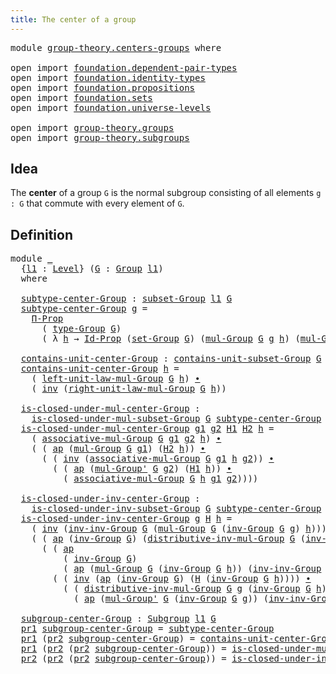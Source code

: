 ```yaml
---
title: The center of a group
---
```


<pre class="Agda"><a id="47" class="Keyword">module</a> <a id="54" href="group-theory.centers-groups.html" class="Module">group-theory.centers-groups</a> <a id="82" class="Keyword">where</a>

<a id="89" class="Keyword">open</a> <a id="94" class="Keyword">import</a> <a id="101" href="foundation.dependent-pair-types.html" class="Module">foundation.dependent-pair-types</a>
<a id="133" class="Keyword">open</a> <a id="138" class="Keyword">import</a> <a id="145" href="foundation.identity-types.html" class="Module">foundation.identity-types</a>
<a id="171" class="Keyword">open</a> <a id="176" class="Keyword">import</a> <a id="183" href="foundation.propositions.html" class="Module">foundation.propositions</a>
<a id="207" class="Keyword">open</a> <a id="212" class="Keyword">import</a> <a id="219" href="foundation.sets.html" class="Module">foundation.sets</a>
<a id="235" class="Keyword">open</a> <a id="240" class="Keyword">import</a> <a id="247" href="foundation.universe-levels.html" class="Module">foundation.universe-levels</a>

<a id="275" class="Keyword">open</a> <a id="280" class="Keyword">import</a> <a id="287" href="group-theory.groups.html" class="Module">group-theory.groups</a>
<a id="307" class="Keyword">open</a> <a id="312" class="Keyword">import</a> <a id="319" href="group-theory.subgroups.html" class="Module">group-theory.subgroups</a>
</pre>
## Idea

The **center** of a group `G` is the normal subgroup consisting of all elements `g : G` that commute with every element of `G`.

## Definition

<pre class="Agda"><a id="508" class="Keyword">module</a> <a id="515" href="group-theory.centers-groups.html#515" class="Module">_</a>
  <a id="519" class="Symbol">{</a><a id="520" href="group-theory.centers-groups.html#520" class="Bound">l1</a> <a id="523" class="Symbol">:</a> <a id="525" href="Agda.Primitive.html#597" class="Postulate">Level</a><a id="530" class="Symbol">}</a> <a id="532" class="Symbol">(</a><a id="533" href="group-theory.centers-groups.html#533" class="Bound">G</a> <a id="535" class="Symbol">:</a> <a id="537" href="group-theory.groups.html#2750" class="Function">Group</a> <a id="543" href="group-theory.centers-groups.html#520" class="Bound">l1</a><a id="545" class="Symbol">)</a>
  <a id="549" class="Keyword">where</a>
  
  <a id="560" href="group-theory.centers-groups.html#560" class="Function">subtype-center-Group</a> <a id="581" class="Symbol">:</a> <a id="583" href="group-theory.subgroups.html#2726" class="Function">subset-Group</a> <a id="596" href="group-theory.centers-groups.html#520" class="Bound">l1</a> <a id="599" href="group-theory.centers-groups.html#533" class="Bound">G</a>
  <a id="603" href="group-theory.centers-groups.html#560" class="Function">subtype-center-Group</a> <a id="624" href="group-theory.centers-groups.html#624" class="Bound">g</a> <a id="626" class="Symbol">=</a>
    <a id="632" href="foundation-core.propositions.html#6694" class="Function">Π-Prop</a>
      <a id="645" class="Symbol">(</a> <a id="647" href="group-theory.groups.html#2993" class="Function">type-Group</a> <a id="658" href="group-theory.centers-groups.html#533" class="Bound">G</a><a id="659" class="Symbol">)</a>
      <a id="667" class="Symbol">(</a> <a id="669" class="Symbol">λ</a> <a id="671" href="group-theory.centers-groups.html#671" class="Bound">h</a> <a id="673" class="Symbol">→</a> <a id="675" href="foundation-core.sets.html#1420" class="Function">Id-Prop</a> <a id="683" class="Symbol">(</a><a id="684" href="group-theory.groups.html#2933" class="Function">set-Group</a> <a id="694" href="group-theory.centers-groups.html#533" class="Bound">G</a><a id="695" class="Symbol">)</a> <a id="697" class="Symbol">(</a><a id="698" href="group-theory.groups.html#3238" class="Function">mul-Group</a> <a id="708" href="group-theory.centers-groups.html#533" class="Bound">G</a> <a id="710" href="group-theory.centers-groups.html#624" class="Bound">g</a> <a id="712" href="group-theory.centers-groups.html#671" class="Bound">h</a><a id="713" class="Symbol">)</a> <a id="715" class="Symbol">(</a><a id="716" href="group-theory.groups.html#3238" class="Function">mul-Group</a> <a id="726" href="group-theory.centers-groups.html#533" class="Bound">G</a> <a id="728" href="group-theory.centers-groups.html#671" class="Bound">h</a> <a id="730" href="group-theory.centers-groups.html#624" class="Bound">g</a><a id="731" class="Symbol">))</a>

  <a id="737" href="group-theory.centers-groups.html#737" class="Function">contains-unit-center-Group</a> <a id="764" class="Symbol">:</a> <a id="766" href="group-theory.subgroups.html#3215" class="Function">contains-unit-subset-Group</a> <a id="793" href="group-theory.centers-groups.html#533" class="Bound">G</a> <a id="795" href="group-theory.centers-groups.html#560" class="Function">subtype-center-Group</a>
  <a id="818" href="group-theory.centers-groups.html#737" class="Function">contains-unit-center-Group</a> <a id="845" href="group-theory.centers-groups.html#845" class="Bound">h</a> <a id="847" class="Symbol">=</a>
    <a id="853" class="Symbol">(</a> <a id="855" href="group-theory.groups.html#4454" class="Function">left-unit-law-mul-Group</a> <a id="879" href="group-theory.centers-groups.html#533" class="Bound">G</a> <a id="881" href="group-theory.centers-groups.html#845" class="Bound">h</a><a id="882" class="Symbol">)</a> <a id="884" href="foundation-core.identity-types.html#2425" class="Function Operator">∙</a>
    <a id="890" class="Symbol">(</a> <a id="892" href="foundation-core.identity-types.html#2729" class="Function">inv</a> <a id="896" class="Symbol">(</a><a id="897" href="group-theory.groups.html#4592" class="Function">right-unit-law-mul-Group</a> <a id="922" href="group-theory.centers-groups.html#533" class="Bound">G</a> <a id="924" href="group-theory.centers-groups.html#845" class="Bound">h</a><a id="925" class="Symbol">))</a>

  <a id="931" href="group-theory.centers-groups.html#931" class="Function">is-closed-under-mul-center-Group</a> <a id="964" class="Symbol">:</a>
    <a id="970" href="group-theory.subgroups.html#3759" class="Function">is-closed-under-mul-subset-Group</a> <a id="1003" href="group-theory.centers-groups.html#533" class="Bound">G</a> <a id="1005" href="group-theory.centers-groups.html#560" class="Function">subtype-center-Group</a>
  <a id="1028" href="group-theory.centers-groups.html#931" class="Function">is-closed-under-mul-center-Group</a> <a id="1061" href="group-theory.centers-groups.html#1061" class="Bound">g1</a> <a id="1064" href="group-theory.centers-groups.html#1064" class="Bound">g2</a> <a id="1067" href="group-theory.centers-groups.html#1067" class="Bound">H1</a> <a id="1070" href="group-theory.centers-groups.html#1070" class="Bound">H2</a> <a id="1073" href="group-theory.centers-groups.html#1073" class="Bound">h</a> <a id="1075" class="Symbol">=</a>
    <a id="1081" class="Symbol">(</a> <a id="1083" href="group-theory.groups.html#3587" class="Function">associative-mul-Group</a> <a id="1105" href="group-theory.centers-groups.html#533" class="Bound">G</a> <a id="1107" href="group-theory.centers-groups.html#1061" class="Bound">g1</a> <a id="1110" href="group-theory.centers-groups.html#1064" class="Bound">g2</a> <a id="1113" href="group-theory.centers-groups.html#1073" class="Bound">h</a><a id="1114" class="Symbol">)</a> <a id="1116" href="foundation-core.identity-types.html#2425" class="Function Operator">∙</a>
    <a id="1122" class="Symbol">(</a> <a id="1124" class="Symbol">(</a> <a id="1126" href="foundation-core.identity-types.html#4003" class="Function">ap</a> <a id="1129" class="Symbol">(</a><a id="1130" href="group-theory.groups.html#3238" class="Function">mul-Group</a> <a id="1140" href="group-theory.centers-groups.html#533" class="Bound">G</a> <a id="1142" href="group-theory.centers-groups.html#1061" class="Bound">g1</a><a id="1144" class="Symbol">)</a> <a id="1146" class="Symbol">(</a><a id="1147" href="group-theory.centers-groups.html#1070" class="Bound">H2</a> <a id="1150" href="group-theory.centers-groups.html#1073" class="Bound">h</a><a id="1151" class="Symbol">))</a> <a id="1154" href="foundation-core.identity-types.html#2425" class="Function Operator">∙</a>
      <a id="1162" class="Symbol">(</a> <a id="1164" class="Symbol">(</a> <a id="1166" href="foundation-core.identity-types.html#2729" class="Function">inv</a> <a id="1170" class="Symbol">(</a><a id="1171" href="group-theory.groups.html#3587" class="Function">associative-mul-Group</a> <a id="1193" href="group-theory.centers-groups.html#533" class="Bound">G</a> <a id="1195" href="group-theory.centers-groups.html#1061" class="Bound">g1</a> <a id="1198" href="group-theory.centers-groups.html#1073" class="Bound">h</a> <a id="1200" href="group-theory.centers-groups.html#1064" class="Bound">g2</a><a id="1202" class="Symbol">))</a> <a id="1205" href="foundation-core.identity-types.html#2425" class="Function Operator">∙</a>
        <a id="1215" class="Symbol">(</a> <a id="1217" class="Symbol">(</a> <a id="1219" href="foundation-core.identity-types.html#4003" class="Function">ap</a> <a id="1222" class="Symbol">(</a><a id="1223" href="group-theory.groups.html#3499" class="Function">mul-Group&#39;</a> <a id="1234" href="group-theory.centers-groups.html#533" class="Bound">G</a> <a id="1236" href="group-theory.centers-groups.html#1064" class="Bound">g2</a><a id="1238" class="Symbol">)</a> <a id="1240" class="Symbol">(</a><a id="1241" href="group-theory.centers-groups.html#1067" class="Bound">H1</a> <a id="1244" href="group-theory.centers-groups.html#1073" class="Bound">h</a><a id="1245" class="Symbol">))</a> <a id="1248" href="foundation-core.identity-types.html#2425" class="Function Operator">∙</a>
          <a id="1260" class="Symbol">(</a> <a id="1262" href="group-theory.groups.html#3587" class="Function">associative-mul-Group</a> <a id="1284" href="group-theory.centers-groups.html#533" class="Bound">G</a> <a id="1286" href="group-theory.centers-groups.html#1073" class="Bound">h</a> <a id="1288" href="group-theory.centers-groups.html#1061" class="Bound">g1</a> <a id="1291" href="group-theory.centers-groups.html#1064" class="Bound">g2</a><a id="1293" class="Symbol">))))</a>

  <a id="1301" href="group-theory.centers-groups.html#1301" class="Function">is-closed-under-inv-center-Group</a> <a id="1334" class="Symbol">:</a>
    <a id="1340" href="group-theory.subgroups.html#4281" class="Function">is-closed-under-inv-subset-Group</a> <a id="1373" href="group-theory.centers-groups.html#533" class="Bound">G</a> <a id="1375" href="group-theory.centers-groups.html#560" class="Function">subtype-center-Group</a>
  <a id="1398" href="group-theory.centers-groups.html#1301" class="Function">is-closed-under-inv-center-Group</a> <a id="1431" href="group-theory.centers-groups.html#1431" class="Bound">g</a> <a id="1433" href="group-theory.centers-groups.html#1433" class="Bound">H</a> <a id="1435" href="group-theory.centers-groups.html#1435" class="Bound">h</a> <a id="1437" class="Symbol">=</a>
    <a id="1443" class="Symbol">(</a> <a id="1445" href="foundation-core.identity-types.html#2729" class="Function">inv</a> <a id="1449" class="Symbol">(</a><a id="1450" href="group-theory.groups.html#9248" class="Function">inv-inv-Group</a> <a id="1464" href="group-theory.centers-groups.html#533" class="Bound">G</a> <a id="1466" class="Symbol">(</a><a id="1467" href="group-theory.groups.html#3238" class="Function">mul-Group</a> <a id="1477" href="group-theory.centers-groups.html#533" class="Bound">G</a> <a id="1479" class="Symbol">(</a><a id="1480" href="group-theory.groups.html#4957" class="Function">inv-Group</a> <a id="1490" href="group-theory.centers-groups.html#533" class="Bound">G</a> <a id="1492" href="group-theory.centers-groups.html#1431" class="Bound">g</a><a id="1493" class="Symbol">)</a> <a id="1495" href="group-theory.centers-groups.html#1435" class="Bound">h</a><a id="1496" class="Symbol">)))</a> <a id="1500" href="foundation-core.identity-types.html#2425" class="Function Operator">∙</a>
    <a id="1506" class="Symbol">(</a> <a id="1508" class="Symbol">(</a> <a id="1510" href="foundation-core.identity-types.html#4003" class="Function">ap</a> <a id="1513" class="Symbol">(</a><a id="1514" href="group-theory.groups.html#4957" class="Function">inv-Group</a> <a id="1524" href="group-theory.centers-groups.html#533" class="Bound">G</a><a id="1525" class="Symbol">)</a> <a id="1527" class="Symbol">(</a><a id="1528" href="group-theory.groups.html#8830" class="Function">distributive-inv-mul-Group</a> <a id="1555" href="group-theory.centers-groups.html#533" class="Bound">G</a> <a id="1557" class="Symbol">(</a><a id="1558" href="group-theory.groups.html#4957" class="Function">inv-Group</a> <a id="1568" href="group-theory.centers-groups.html#533" class="Bound">G</a> <a id="1570" href="group-theory.centers-groups.html#1431" class="Bound">g</a><a id="1571" class="Symbol">)</a> <a id="1573" href="group-theory.centers-groups.html#1435" class="Bound">h</a><a id="1574" class="Symbol">))</a> <a id="1577" href="foundation-core.identity-types.html#2425" class="Function Operator">∙</a>
      <a id="1585" class="Symbol">(</a> <a id="1587" class="Symbol">(</a> <a id="1589" href="foundation-core.identity-types.html#4003" class="Function">ap</a>
          <a id="1602" class="Symbol">(</a> <a id="1604" href="group-theory.groups.html#4957" class="Function">inv-Group</a> <a id="1614" href="group-theory.centers-groups.html#533" class="Bound">G</a><a id="1615" class="Symbol">)</a>
          <a id="1627" class="Symbol">(</a> <a id="1629" href="foundation-core.identity-types.html#4003" class="Function">ap</a> <a id="1632" class="Symbol">(</a><a id="1633" href="group-theory.groups.html#3238" class="Function">mul-Group</a> <a id="1643" href="group-theory.centers-groups.html#533" class="Bound">G</a> <a id="1645" class="Symbol">(</a><a id="1646" href="group-theory.groups.html#4957" class="Function">inv-Group</a> <a id="1656" href="group-theory.centers-groups.html#533" class="Bound">G</a> <a id="1658" href="group-theory.centers-groups.html#1435" class="Bound">h</a><a id="1659" class="Symbol">))</a> <a id="1662" class="Symbol">(</a><a id="1663" href="group-theory.groups.html#9248" class="Function">inv-inv-Group</a> <a id="1677" href="group-theory.centers-groups.html#533" class="Bound">G</a> <a id="1679" href="group-theory.centers-groups.html#1431" class="Bound">g</a><a id="1680" class="Symbol">)))</a> <a id="1684" href="foundation-core.identity-types.html#2425" class="Function Operator">∙</a>
        <a id="1694" class="Symbol">(</a> <a id="1696" class="Symbol">(</a> <a id="1698" href="foundation-core.identity-types.html#2729" class="Function">inv</a> <a id="1702" class="Symbol">(</a><a id="1703" href="foundation-core.identity-types.html#4003" class="Function">ap</a> <a id="1706" class="Symbol">(</a><a id="1707" href="group-theory.groups.html#4957" class="Function">inv-Group</a> <a id="1717" href="group-theory.centers-groups.html#533" class="Bound">G</a><a id="1718" class="Symbol">)</a> <a id="1720" class="Symbol">(</a><a id="1721" href="group-theory.centers-groups.html#1433" class="Bound">H</a> <a id="1723" class="Symbol">(</a><a id="1724" href="group-theory.groups.html#4957" class="Function">inv-Group</a> <a id="1734" href="group-theory.centers-groups.html#533" class="Bound">G</a> <a id="1736" href="group-theory.centers-groups.html#1435" class="Bound">h</a><a id="1737" class="Symbol">))))</a> <a id="1742" href="foundation-core.identity-types.html#2425" class="Function Operator">∙</a>
          <a id="1754" class="Symbol">(</a> <a id="1756" class="Symbol">(</a> <a id="1758" href="group-theory.groups.html#8830" class="Function">distributive-inv-mul-Group</a> <a id="1785" href="group-theory.centers-groups.html#533" class="Bound">G</a> <a id="1787" href="group-theory.centers-groups.html#1431" class="Bound">g</a> <a id="1789" class="Symbol">(</a><a id="1790" href="group-theory.groups.html#4957" class="Function">inv-Group</a> <a id="1800" href="group-theory.centers-groups.html#533" class="Bound">G</a> <a id="1802" href="group-theory.centers-groups.html#1435" class="Bound">h</a><a id="1803" class="Symbol">))</a> <a id="1806" href="foundation-core.identity-types.html#2425" class="Function Operator">∙</a>
            <a id="1820" class="Symbol">(</a> <a id="1822" href="foundation-core.identity-types.html#4003" class="Function">ap</a> <a id="1825" class="Symbol">(</a><a id="1826" href="group-theory.groups.html#3499" class="Function">mul-Group&#39;</a> <a id="1837" href="group-theory.centers-groups.html#533" class="Bound">G</a> <a id="1839" class="Symbol">(</a><a id="1840" href="group-theory.groups.html#4957" class="Function">inv-Group</a> <a id="1850" href="group-theory.centers-groups.html#533" class="Bound">G</a> <a id="1852" href="group-theory.centers-groups.html#1431" class="Bound">g</a><a id="1853" class="Symbol">))</a> <a id="1856" class="Symbol">(</a><a id="1857" href="group-theory.groups.html#9248" class="Function">inv-inv-Group</a> <a id="1871" href="group-theory.centers-groups.html#533" class="Bound">G</a> <a id="1873" href="group-theory.centers-groups.html#1435" class="Bound">h</a><a id="1874" class="Symbol">))))))</a>

  <a id="1884" href="group-theory.centers-groups.html#1884" class="Function">subgroup-center-Group</a> <a id="1906" class="Symbol">:</a> <a id="1908" href="group-theory.subgroups.html#5146" class="Function">Subgroup</a> <a id="1917" href="group-theory.centers-groups.html#520" class="Bound">l1</a> <a id="1920" href="group-theory.centers-groups.html#533" class="Bound">G</a>
  <a id="1924" href="foundation-core.dependent-pair-types.html#605" class="Field">pr1</a> <a id="1928" href="group-theory.centers-groups.html#1884" class="Function">subgroup-center-Group</a> <a id="1950" class="Symbol">=</a> <a id="1952" href="group-theory.centers-groups.html#560" class="Function">subtype-center-Group</a>
  <a id="1975" href="foundation-core.dependent-pair-types.html#605" class="Field">pr1</a> <a id="1979" class="Symbol">(</a><a id="1980" href="foundation-core.dependent-pair-types.html#617" class="Field">pr2</a> <a id="1984" href="group-theory.centers-groups.html#1884" class="Function">subgroup-center-Group</a><a id="2005" class="Symbol">)</a> <a id="2007" class="Symbol">=</a> <a id="2009" href="group-theory.centers-groups.html#737" class="Function">contains-unit-center-Group</a>
  <a id="2038" href="foundation-core.dependent-pair-types.html#605" class="Field">pr1</a> <a id="2042" class="Symbol">(</a><a id="2043" href="foundation-core.dependent-pair-types.html#617" class="Field">pr2</a> <a id="2047" class="Symbol">(</a><a id="2048" href="foundation-core.dependent-pair-types.html#617" class="Field">pr2</a> <a id="2052" href="group-theory.centers-groups.html#1884" class="Function">subgroup-center-Group</a><a id="2073" class="Symbol">))</a> <a id="2076" class="Symbol">=</a> <a id="2078" href="group-theory.centers-groups.html#931" class="Function">is-closed-under-mul-center-Group</a>
  <a id="2113" href="foundation-core.dependent-pair-types.html#617" class="Field">pr2</a> <a id="2117" class="Symbol">(</a><a id="2118" href="foundation-core.dependent-pair-types.html#617" class="Field">pr2</a> <a id="2122" class="Symbol">(</a><a id="2123" href="foundation-core.dependent-pair-types.html#617" class="Field">pr2</a> <a id="2127" href="group-theory.centers-groups.html#1884" class="Function">subgroup-center-Group</a><a id="2148" class="Symbol">))</a> <a id="2151" class="Symbol">=</a> <a id="2153" href="group-theory.centers-groups.html#1301" class="Function">is-closed-under-inv-center-Group</a>
</pre>